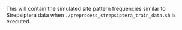 This will contain the simulated site pattern frequencies similar to Strepsiptera data when 
```./preprocess_strepsiptera_train_data.sh```
is executed.

